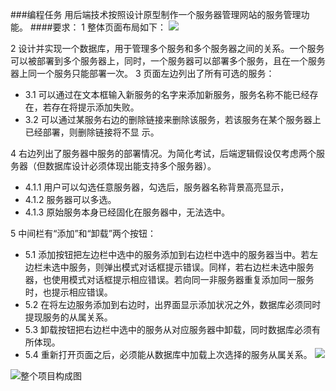 ###编程任务
用后端技术按照设计原型制作一个服务器管理网站的服务管理功能。
####要求：
1 整体页面布局如下：
![](https://upload-images.jianshu.io/upload_images/12058546-bff904aafb82ed65.png?imageMogr2/auto-orient/strip%7CimageView2/2/w/1240)

2 设计并实现一个数据库，用于管理多个服务和多个服务器之间的关系。一个服务可以被部署到多个服务器上，同时，一个服务器可以部署多个服务，且在一个服务器上同一个服务只能部署一次。
3 页面左边列出了所有可选的服务：
- 3.1 可以通过在文本框输入新服务的名字来添加新服务，服务名称不能已经存在，若存在将提示添加失败。
- 3.2 可以通过某服务右边的删除链接来删除该服务，若该服务在某个服务器上已经部署，则删除链接将不显
示。

4 右边列出了服务器中服务的部署情况。为简化考试，后端逻辑假设仅考虑两个服务器（但数据库设计必须体现出能支持多个服务器）。
- 4.1.1 用户可以勾选任意服务器，勾选后，服务器名称背景高亮显示，
- 4.1.2 服务器可以多选。
- 4.1.3 原始服务本身已经固化在服务器中，无法选中。

5 中间栏有“添加”和“卸载”两个按钮：
- 5.1 添加按钮把左边栏中选中的服务添加到右边栏中选中的服务器当中。若左边栏未选中服务，则弹出模式对话框提示错误。同样，若右边栏未选中服务器，也使用模式对话框提示相应错误。若向同一非服务器重复添加同一服务时，也提示相应错误。
- 5.2 在将左边服务添加到右边时，出界面显示添加状况之外，数据库必须同时提现服务的从属关系。
- 5.3 卸载按钮把右边栏中选中的服务从对应服务器中卸载，同时数据库必须有所体现。
- 5.4 重新打开页面之后，必须能从数据库中加载上次选择的服务从属关系。
![](https://upload-images.jianshu.io/upload_images/12058546-ba58471f82f79920.gif?imageMogr2/auto-orient/strip)

![整个项目构成图](https://upload-images.jianshu.io/upload_images/12058546-9f8380a63a65c025.jpg?imageMogr2/auto-orient/strip%7CimageView2/2/w/1240)
